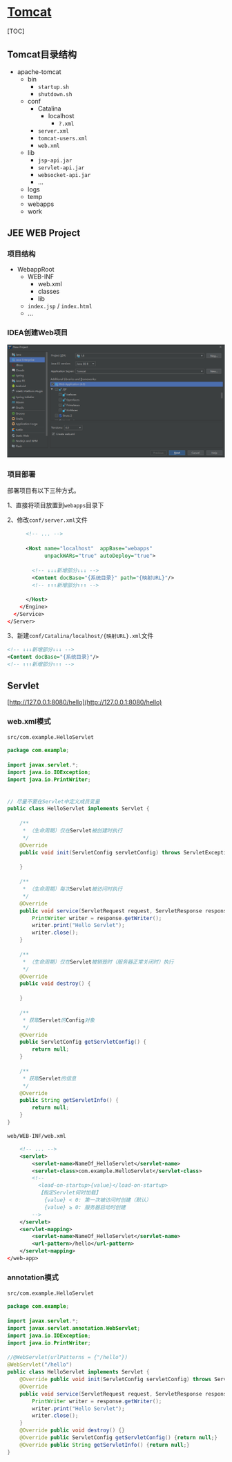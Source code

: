 <link rel="stylesheet" href="https://zhmhbest.gitee.io/hellomathematics/style/index.css">
<script src="https://zhmhbest.gitee.io/hellomathematics/style/index.js"></script>

# [Tomcat](./index.html)

[TOC]

## Tomcat目录结构

- apache-tomcat
  - bin
    - `startup.sh`
    - `shutdown.sh`
  - conf
    - Catalina
      - localhost
        - `?.xml`
    - `server.xml`
    - `tomcat-users.xml`
    - `web.xml`
  - lib
    - `jsp-api.jar`
    - `servlet-api.jar`
    - `websocket-api.jar`
    - ...
  - logs
  - temp
  - <span class='highlight'>webapps</span>
  - work

## JEE WEB Project

### 项目结构

- WebappRoot
  - WEB-INF
    - web.xml
    - classes
    - lib
  - `index.jsp` / `index.html`
  - ...

### IDEA创建Web项目

![create_webapp](images/idea_jee_webapp.png)

### 项目部署

部署项目有以下三种方式。

1、直接将项目放置到`webapps`目录下

2、修改`conf/server.xml`文件

```XML
      <!-- ... -->

      <Host name="localhost"  appBase="webapps"
            unpackWARs="true" autoDeploy="true">

        <!-- ↓↓↓新增部分↓↓↓ -->
        <Content docBase="{系统目录}" path="{映射URL}"/>
        <!-- ↑↑↑新增部分↑↑↑ -->

      </Host>
    </Engine>
  </Service>
</Server>
```

3、新建`conf/Catalina/localhost/{映射URL}.xml`文件

```XML
<!-- ↓↓↓新增部分↓↓↓ -->
<Content docBase="{系统目录}"/>
<!-- ↑↑↑新增部分↑↑↑ -->
```

## Servlet

[http://127.0.0.1:8080/hello](http://127.0.0.1:8080/hello)

### web.xml模式

`src/com.example.HelloServlet`

```java
package com.example;

import javax.servlet.*;
import java.io.IOException;
import java.io.PrintWriter;


// 尽量不要在Servlet中定义成员变量
public class HelloServlet implements Servlet {

    /**
     * （生命周期）仅在Servlet被创建时执行
     */
    @Override
    public void init(ServletConfig servletConfig) throws ServletException {

    }

    /**
     * （生命周期）每次Servlet被访问时执行
     */
    @Override
    public void service(ServletRequest request, ServletResponse response) throws ServletException, IOException {
        PrintWriter writer = response.getWriter();
        writer.print("Hello Servlet");
        writer.close();
    }

    /**
     * （生命周期）仅在Servlet被销毁时（服务器正常关闭时）执行
     */
    @Override
    public void destroy() {

    }

    /**
     * 获取Servlet的Config对象
     */
    @Override
    public ServletConfig getServletConfig() {
        return null;
    }

    /**
     * 获取Servlet的信息
     */
    @Override
    public String getServletInfo() {
        return null;
    }
}
```

`web/WEB-INF/web.xml`

```xml
    <!-- ... -->
    <servlet>
        <servlet-name>NameOf_HelloServlet</servlet-name>
        <servlet-class>com.example.HelloServlet</servlet-class>
        <!--
          <load-on-startup>{value}</load-on-startup>
          【指定Servlet何时加载】
            {value} < 0: 第一次被访问时创建（默认）
            {value} ≥ 0: 服务器启动时创建
        -->
    </servlet>
    <servlet-mapping>
        <servlet-name>NameOf_HelloServlet</servlet-name>
        <url-pattern>/hello</url-pattern>
    </servlet-mapping>
</web-app>
```

### annotation模式

`src/com.example.HelloServlet`

```java
package com.example;

import javax.servlet.*;
import javax.servlet.annotation.WebServlet;
import java.io.IOException;
import java.io.PrintWriter;

//@WebServlet(urlPatterns = {"/hello"})
@WebServlet("/hello")
public class HelloServlet implements Servlet {
    @Override public void init(ServletConfig servletConfig) throws ServletException {}
    @Override
    public void service(ServletRequest request, ServletResponse response) throws ServletException, IOException {
        PrintWriter writer = response.getWriter();
        writer.print("Hello Servlet");
        writer.close();
    }
    @Override public void destroy() {}
    @Override public ServletConfig getServletConfig() {return null;}
    @Override public String getServletInfo() {return null;}
}
```
